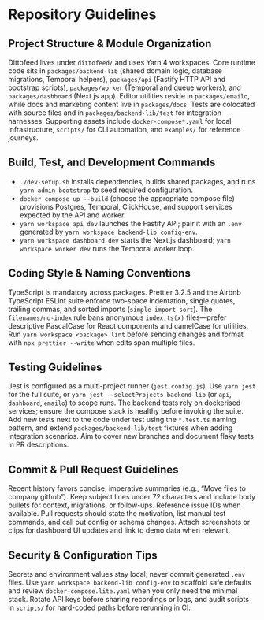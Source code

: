 # Repository Guidelines
## Project Structure & Module Organization
Dittofeed lives under `dittofeed/` and uses Yarn 4 workspaces. Core runtime code sits in `packages/backend-lib` (shared domain logic, database migrations, Temporal helpers), `packages/api` (Fastify HTTP API and bootstrap scripts), `packages/worker` (Temporal and queue workers), and `packages/dashboard` (Next.js app). Editor utilities reside in `packages/emailo`, while docs and marketing content live in `packages/docs`. Tests are colocated with source files and in `packages/backend-lib/test` for integration harnesses. Supporting assets include `docker-compose*.yaml` for local infrastructure, `scripts/` for CLI automation, and `examples/` for reference journeys.
## Build, Test, and Development Commands
- `./dev-setup.sh` installs dependencies, builds shared packages, and runs `yarn admin bootstrap` to seed required configuration.
- `docker compose up --build` (choose the appropriate compose file) provisions Postgres, Temporal, ClickHouse, and support services expected by the API and worker.
- `yarn workspace api dev` launches the Fastify API; pair it with an `.env` generated by `yarn workspace backend-lib config-env`.
- `yarn workspace dashboard dev` starts the Next.js dashboard; `yarn workspace worker dev` runs the Temporal worker loop.
## Coding Style & Naming Conventions
TypeScript is mandatory across packages. Prettier 3.2.5 and the Airbnb TypeScript ESLint suite enforce two-space indentation, single quotes, trailing commas, and sorted imports (`simple-import-sort`). The `filenames/no-index` rule bans anonymous `index.ts(x)` files—prefer descriptive PascalCase for React components and camelCase for utilities. Run `yarn workspace <package> lint` before sending changes and format with `npx prettier --write` when edits span multiple files.
## Testing Guidelines
Jest is configured as a multi-project runner (`jest.config.js`). Use `yarn jest` for the full suite, or `yarn jest --selectProjects backend-lib` (or `api`, `dashboard`, `emailo`) to scope runs. The backend tests rely on dockerised services; ensure the compose stack is healthy before invoking the suite. Add new tests next to the code under test using the `*.test.ts` naming pattern, and extend `packages/backend-lib/test` fixtures when adding integration scenarios. Aim to cover new branches and document flaky tests in PR descriptions.
## Commit & Pull Request Guidelines
Recent history favors concise, imperative summaries (e.g., “Move files to company github”). Keep subject lines under 72 characters and include body bullets for context, migrations, or follow-ups. Reference issue IDs when available. Pull requests should state the motivation, list manual test commands, and call out config or schema changes. Attach screenshots or clips for dashboard UI updates and link to demo data when relevant.
## Security & Configuration Tips
Secrets and environment values stay local; never commit generated `.env` files. Use `yarn workspace backend-lib config-env` to scaffold safe defaults and review `docker-compose.lite.yaml` when you only need the minimal stack. Rotate API keys before sharing recordings or logs, and audit scripts in `scripts/` for hard-coded paths before rerunning in CI.
